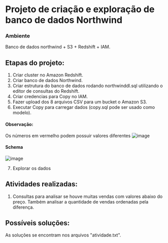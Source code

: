 # Projeto de criação e exploração de banco de dados Northwind 

### Ambiente
Banco de dados northwind + S3 + Redshift + IAM.

## Etapas do projeto:
1. Criar cluster no Amazon Redshift.
2. Criar banco de dados Northwind.
3. Criar estrutura do banco de dados rodando northwinddl.sql utilizando o editor de consultas do Redshift.
4. Criar credencias para Copy no IAM.
5. Fazer upload dos 8 arquivos CSV para um bucket o Amazon S3.
6. Executar Copy para carregar dados (copy.sql pode ser usado como modelo).

#### Observação:
Os números em vermelho podem possuir valores diferentes
![image](https://user-images.githubusercontent.com/124625776/228105376-62baae65-9967-4ee0-960c-fcf6c06de0b4.png)

#### Schema
![image](https://user-images.githubusercontent.com/124625776/228107867-ff39a924-79e1-43a6-a7f3-fee5c4f03e7b.png)

7. Explorar os dados

## Atividades realizadas:
1. Consultas para analisar se houve muitas vendas com valores abaixo do preço. Também analisar a quantidade de vendas ordenadas pela diferença.

## Possíveis soluções:
As soluçôes se encontram nos arquivos "atividade.txt".
